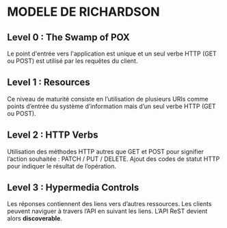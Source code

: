 # MODELE DE RICHARDSON

## Level 0 : The Swamp of POX

Le point d'entrée vers l'application est unique et un seul verbe HTTP (GET ou POST) est utilisé par les requêtes du client.

## Level 1 : Resources

Ce niveau de maturité consiste en l’utilisation de plusieurs URIs comme points d’entrée du système d’information mais d’un seul verbe HTTP (GET ou POST).

## Level 2 : HTTP Verbs

Utilisation des méthodes HTTP autres que GET et POST pour signifier l’action souhaitée : PATCH / PUT / DELETE. 
Ajout des codes de statut HTTP pour indiquer le résultat de l’opération.

## Level 3 : Hypermedia Controls

Les réponses contiennent des liens vers d’autres ressources. Les clients peuvent naviguer à travers l’API en suivant les liens.
L’API ReST devient alors <b>discoverable</b>.